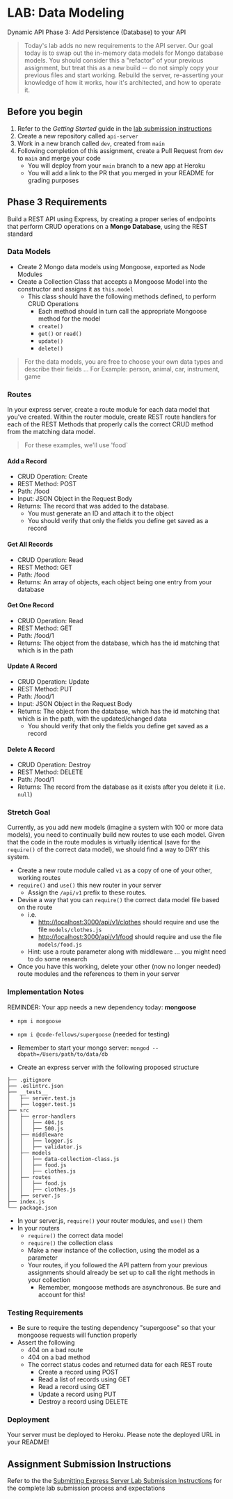 # LAB: Data Modeling

Dynamic API Phase 3: Add Persistence (Database) to your API

> Today's lab adds no new requirements to the API server. Our goal today is to swap out the in-memory data models for Mongo database models. You should consider this a "refactor" of your previous assignment, but treat this as a new build -- do not simply copy your previous files and start working. Rebuild the server, re-asserting your knowledge of how it works, how it's architected, and how to operate it.

## Before you begin

1. Refer to the *Getting Started* guide  in the [lab submission instructions](../../reference/submission-instructions/labs/README.md)
1. Create a new repository called `api-server`
1. Work in a new branch called `dev`, created from `main`
1. Following completion of this assignment, create a Pull Request from `dev` to `main` and merge your code
   - You will deploy from your `main` branch to a new app at Heroku
   - You will add a link to the PR that you merged in your README for grading purposes

## Phase 3 Requirements

Build a REST API using Express, by creating a proper series of endpoints that perform CRUD operations on a **Mongo Database**, using the REST standard

### Data Models

- Create 2 Mongo data models using Mongoose, exported as Node Modules
- Create a Collection Class that accepts a Mongoose Model into the constructor and assigns it as `this.model`
  - This class should have the following methods defined, to perform CRUD Operations
    - Each method should in turn call the appropriate Mongoose method for the model
    - `create()`
    - `get()` or `read()`
    - `update()`
    - `delete()`

> For the data models, you are free to choose your own data types and describe their fields ... For Example: person, animal, car, instrument, game

### Routes

In your express server, create a route module for each data model that you've created. Within the router module, create REST route handlers for each of the REST Methods that properly calls the correct CRUD method from the matching data model.

> For these examples, we'll use 'food`

#### Add a Record

- CRUD Operation: Create
- REST Method: POST
- Path: /food
- Input: JSON Object in the Request Body
- Returns: The record that was added to the database.
  - You must generate an ID and attach it to the object
  - You should verify that only the fields you define get saved as a record

#### Get All Records

- CRUD Operation: Read
- REST Method: GET
- Path: /food
- Returns: An array of objects, each object being one entry from your database

#### Get One Record

- CRUD Operation: Read
- REST Method: GET
- Path: /food/1
- Returns: The object from the database, which has the id matching that which is in the path

#### Update A Record

- CRUD Operation: Update
- REST Method: PUT
- Path: /food/1
- Input: JSON Object in the Request Body
- Returns: The object from the database, which has the id matching that which is in the path, with the updated/changed data
  - You should verify that only the fields you define get saved as a record

#### Delete A Record

- CRUD Operation: Destroy
- REST Method: DELETE
- Path: /food/1
- Returns: The record from the database as it exists after you delete it (i.e. `null`)

### Stretch Goal

Currently, as you add new models (imagine a system with 100 or more data models), you need to continually build new routes to use each model. Given that the code in the route modules is virtually identical (save for the `require()` of the correct data model), we should find a way to DRY this system.

- Create a new route module called `v1` as a copy of one of your other, working routes
- `require()` and `use()` this new router in your server
  - Assign the `/api/v1` prefix to these routes.
- Devise a way that you can `require()` the correct data model file based on the route
  - i.e.
    - <http://localhost:3000/api/v1/clothes> should require and use the file `models/clothes.js`
    - <http://localhost:3000/api/v1/food> should require and use the file `models/food.js`
  - Hint: use a route parameter along with middleware ... you might need to do some research
- Once you have this working, delete your other (now no longer needed) route modules and the references to them in your server

### Implementation Notes

REMINDER: Your app needs a new dependency today: **mongoose**

- `npm i mongoose`
- `npm i @code-fellows/supergoose` (needed for testing)
- Remember to start your mongo server: `mongod --dbpath=/Users/path/to/data/db`

- Create an express server with the following proposed structure

```text
├── .gitignore
├── .eslintrc.json
├── __tests__
│   ├── server.test.js
│   ├── logger.test.js
├── src
│   ├── error-handlers
│   │   ├── 404.js
│   │   ├── 500.js
│   ├── middleware
│   │   ├── logger.js
│   │   ├── validator.js
│   ├── models
│   │   ├── data-collection-class.js
│   │   ├── food.js
│   │   ├── clothes.js
│   ├── routes
│   │   ├── food.js
│   │   ├── clothes.js
│   ├── server.js
├── index.js
└── package.json
```

- In your server.js, `require()` your router modules, and `use()` them
- In your routers
  - `require()` the correct data model
  - `require()` the collection class
  - Make a new instance of the collection, using the model as a parameter
  - Your routes, if you followed the API pattern from your previous assignments should already be set up to call the right methods in your collection
    - Remember, mongoose methods are asynchronous. Be sure and account for this!

### Testing Requirements

- Be sure to require the testing dependency "supergoose" so that your mongoose requests will function properly
- Assert the following
  - 404 on a bad route
  - 404 on a bad method
  - The correct status codes and returned data for each REST route
    - Create a record using POST
    - Read a list of records using GET
    - Read a record using GET
    - Update a record using PUT
    - Destroy a record using DELETE

### Deployment

Your server must be deployed to Heroku. Please note the deployed URL in your README!

## Assignment Submission Instructions

Refer to the the [Submitting Express Server Lab Submission Instructions](../../reference/submission-instructions/labs/express-servers.md) for the complete lab submission process and expectations
